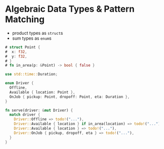 # Algebraic Data Types & Pattern Matching

- product types as `struct`s
- sum types as `enum`s

```rust
# struct Point {
#  x: f32,
#  y: f32,
# }
# fn in_area(p: &Point) -> bool { false }

use std::time::Duration;

enum Driver {
  Offline,
  Available { location: Point },
  OnJob { pickup: Point, dropoff: Point, eta: Duration },
}

fn serve(driver: &mut Driver) {
  match driver {
    Driver::Offline => todo!("..."),
    Driver::Available { location } if in_area(location) => todo!("..."),
    Driver::Available { location } => todo!("..."),
    Driver::OnJob { pickup, dropoff, eta } => todo!("..."),
  }
}
```
